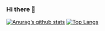 ### Hi there 👋



[![Anurag’s github stats](https://github-readme-stats.vercel.app/api?username=EOWD)](https://github.com/EOWD)
[![Top Langs](https://github-readme-stats.vercel.app/api/top-langs/?username=EOWD&layout=compact)](https://github.com/EOWD)

<!--
**EOWD/EOWD** is a ✨ _special_ ✨ repository because its `README.md` (this file) appears on your GitHub profile.

Here are some ideas to get you started:

- 🔭 I’m currently working on ...
- 🌱 I’m currently learning ...
- 👯 I’m looking to collaborate on ...
- 🤔 I’m looking for help with ...
- 💬 Ask me about ...
- 📫 How to reach me: ...
- 😄 Pronouns: ...
- ⚡ Fun fact: ...
-->
